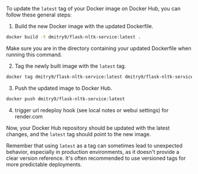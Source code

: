 To update the `latest` tag of your Docker image on Docker Hub, you can follow these general steps:

1. Build the new Docker image with the updated Dockerfile.

```bash
docker build -t dmitry9/flask-nltk-service:latest .
```

Make sure you are in the directory containing your updated Dockerfile when running this command.

2. Tag the newly built image with the `latest` tag.

```bash
docker tag dmitry9/flask-nltk-service:latest dmitry9/flask-nltk-service:latest
```

3. Push the updated image to Docker Hub.

```bash
docker push dmitry9/flask-nltk-service:latest
```

4. trigger url redeploy hook (see local notes or webui settings) for render.com

Now, your Docker Hub repository should be updated with the latest changes, and the `latest` tag should point to the new image.

Remember that using `latest` as a tag can sometimes lead to unexpected behavior, especially in production environments, as it doesn't provide a clear version reference. It's often recommended to use versioned tags for more predictable deployments.
